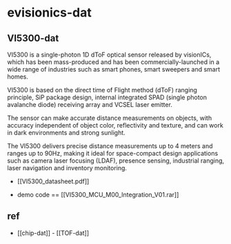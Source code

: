 
# evisionics-dat

## VI5300-dat 

VI5300 is a single-photon 1D dToF optical sensor released by visionICs, which has been mass-produced and has been commercially-launched in a wide range of industries such as smart phones, smart sweepers and smart homes. 

VI5300 is based on the direct time of Flight method (dToF) ranging principle, SiP package design, internal integrated SPAD (single photon avalanche diode) receiving array and VCSEL laser emitter. 

The sensor can make accurate distance measurements on objects, with accuracy independent of object color, reflectivity and texture, and can work in dark environments and strong sunlight. 

The VI5300 delivers precise distance measurements up to 4 meters and ranges up to 90Hz, making it ideal for space-compact design applications such as camera laser focusing (LDAF), presence sensing, industrial ranging, laser navigation and inventory monitoring.

- [[VI5300_datasheet.pdf]]

- demo code == [[VI5300_MCU_M00_Integration_V01.rar]]

## ref 

- [[chip-dat]] - [[TOF-dat]]